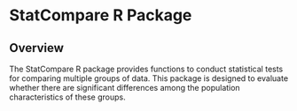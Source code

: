 # StatCompare R Package

## Overview

The StatCompare R package provides functions to conduct statistical tests for comparing multiple groups of data. This package is designed to evaluate whether there are significant differences among the population characteristics of these groups.
